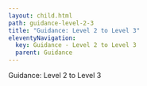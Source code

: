 ```yaml
---
layout: child.html
path: guidance-level-2-3
title: "Guidance: Level 2 to Level 3"
eleventyNavigation:
  key: Guidance - Level 2 to Level 3
  parent: Guidance
---
```

Guidance: Level 2 to Level 3